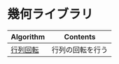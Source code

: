 # 幾何ライブラリ

|  Algorithm  |  Contents  |
| ---- | ---- |
|  [行列回転](https://github.com/Nishikubo-Masato/AtCoder-Library/blob/main/Mathematics/geometry/rotate/rotate.cpp)  | 行列の回転を行う  |
